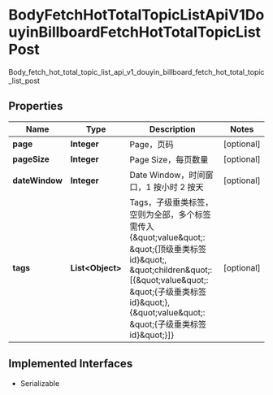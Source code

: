 

# BodyFetchHotTotalTopicListApiV1DouyinBillboardFetchHotTotalTopicListPost

Body_fetch_hot_total_topic_list_api_v1_douyin_billboard_fetch_hot_total_topic_list_post
## Properties

Name | Type | Description | Notes
------------ | ------------- | ------------- | -------------
**page** | **Integer** | Page，页码 |  [optional]
**pageSize** | **Integer** | Page Size，每页数量 |  [optional]
**dateWindow** | **Integer** | Date Window，时间窗口，1 按小时 2 按天 |  [optional]
**tags** | **List&lt;Object&gt;** | Tags，子级垂类标签，空则为全部，多个标签需传入{\&quot;value\&quot;: \&quot;{顶级垂类标签id}\&quot;, \&quot;children\&quot;: [{\&quot;value\&quot;: \&quot;{子级垂类标签id}\&quot;}, {\&quot;value\&quot;: \&quot;{子级垂类标签id}\&quot;}]} |  [optional]


## Implemented Interfaces

* Serializable


